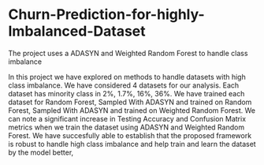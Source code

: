 # Churn-Prediction-for-highly-Imbalanced-Dataset
The project uses a ADASYN and Weighted Random Forest to handle class imbalance

In this project we have explored on methods to handle datasets with high class imbalance.
We have considered 4 datasets for our analysis.
Each dataset has minority class in 2%, 1.7%, 16%, 36%.
We have trained each dataset for Random Forest, Sampled With ADASYN and trained on Random Forest, Sampled With ADASYN and trained on Weighted Random Forest.
We can note a significant increase in Testing Accuracy and Confusion Matrix metrics when we train the dataset using ADASYN and Weighted Random Forest.
We have succesfully able to establish that the proposed framework is robust to handle high class imbalance and help train and learn the dataset by the model better,
